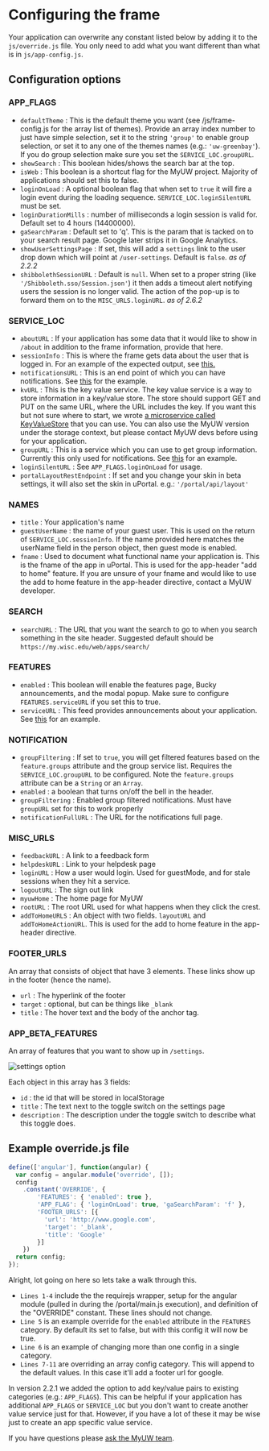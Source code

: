 # Configuring the frame

Your application can overwrite any constant listed below by adding it to the `js/override.js` file. You only need to add what you want different than what is in `js/app-config.js`.

## Configuration options

### APP_FLAGS

+ `defaultTheme` : This is the default theme you want (see /js/frame-config.js for the array list of themes). Provide an array index number to just have simple selection, set it to the string `'group'` to enable group selection, or set it to any one of the themes names (e.g.: `'uw-greenbay'`). If you do group selection make sure you set the `SERVICE_LOC.groupURL`.
+ `showSearch` : This boolean hides/shows the search bar at the top.
+ `isWeb` : This boolean is a shortcut flag for the MyUW project. Majority of applications should set this to false.
+ `loginOnLoad` : A optional boolean flag that when set to `true` it will fire a login event during the loading sequence. `SERVICE_LOC.loginSilentURL` must be set.
+ `loginDurationMills` : number of milliseconds a login session is valid for. Default set to 4 hours (14400000).
+ `gaSearchParam` : Default set to 'q'. This is the param that is tacked on to your search result page. Google later strips it in Google Analytics.
+ `showUserSettingsPage` : If set, this will add a `settings` link to the user drop down which will point at `/user-settings`. Default is `false`. _as of 2.2.2_
+ `shibbolethSessionURL` : Default is `null`. When set to a proper string (like `'/Shibboleth.sso/Session.json'`) it then adds a timeout alert notifying users the session is no longer valid. The action of the pop-up is to forward them on to the `MISC_URLS.loginURL`. _as of 2.6.2_

### SERVICE_LOC

+ `aboutURL` : If your application has some data that it would like to show in `/about` in addition to the frame information, provide that here.
+ `sessionInfo` : This is where the frame gets data about the user that is logged in. For an example of the expected output, see [this.](https://github.com/UW-Madison-DoIT/uw-frame/blob/master/uw-frame-components/staticFeeds/session.json)
+ `notificationsURL` : This is an end point of which you can have notifications. See [this](https://github.com/UW-Madison-DoIT/uw-frame/blob/master/uw-frame-components/staticFeeds/sample_notifications.json) for the example.
+ `kvURL` : This is the key value service. The key value service is a way to store information in a key/value store. The store should support GET and PUT on the same URL, where the URL includes the key. If you want this but not sure where to start, we wrote [a microservice called KeyValueStore](https://github.com/UW-Madison-DoIT/KeyValueStore) that you can use. You can also use the MyUW version under the storage context, but please contact MyUW devs before using for your application.
+ `groupURL` : This is a service which you can use to get group information. Currently this only used for notifications. See [this](https://github.com/UW-Madison-DoIT/uw-frame/blob/master/uw-frame-components/staticFeeds/groups.json) for an example.
+ `loginSilentURL` : See `APP_FLAGS.loginOnLoad` for usage.
+ `portalLayoutRestEndpoint` : If set and you change your skin in beta settings, it will also set the skin in uPortal. e.g.: `'/portal/api/layout'`

### NAMES

+ `title` : Your application's name
+ `guestUserName` : the name of your guest user. This is used on the return of `SERVICE_LOC.sessionInfo`. If the name provided here matches the userName field in the person object, then guest mode is enabled.
+ `fname` : Used to document what functional name your application is. This is the fname of the app in uPortal. This is used for the app-header "add to home" feature. If you are unsure of your fname and would like to use the add to home feature in the app-header directive, contact a MyUW developer.

### SEARCH

+ `searchURL` : The URL that you want the search to go to when you search something in the site header. Suggested default should be `https://my.wisc.edu/web/apps/search/`

### FEATURES

+ `enabled` : This boolean will enable the features page, Bucky announcements, and the modal popup. Make sure to configure `FEATURES.serviceURL` if you set this to true.
+ `serviceURL` : This feed provides announcements about your application. See [this](https://github.com/UW-Madison-DoIT/uw-frame/blob/master/uw-frame-components/staticFeeds/features.json) for an example.

### NOTIFICATION

+ `groupFiltering` : If set to `true`, you will get filtered features based on the `feature.groups` attribute and the group service list. Requires the `SERVICE_LOC.groupURL` to be configured. Note the `feature.groups` attribute can be a `String` or an `Array`.
+ `enabled` : a boolean that turns on/off the bell in the header.
+ `groupFiltering` : Enabled group filtered notifications. Must have `groupURL` set for this to work properly
+ `notificationFullURL` : The URL for the notifications full page.

### MISC_URLS

+ `feedbackURL` : A link to a feedback form
+ `helpdeskURL` : Link to your helpdesk page
+ `loginURL` : How a user would login. Used for guestMode, and for stale sessions when they hit a service.
+ `logoutURL` : The sign out link
+ `myuwHome` : The home page for MyUW
+ `rootURL` : The root URL used for what happens when they click the crest.
+ `addToHomeURLS` : An object with two fields. `layoutURL` and `addToHomeActionURL`. This is used for the add to home feature in the app-header directive.

### FOOTER_URLS

An array that consists of object that have 3 elements. These links show up in the footer (hence the name).
+ `url` : The hyperlink of the footer
+ `target` : optional, but can be things like `_blank`
+ `title` : The hover text and the body of the anchor tag.

### APP_BETA_FEATURES

An array of features that you want to show up in `/settings`.

![settings option](img/settings-option.png)

Each object in this array has 3 fields:
+ `id` : the id that will be stored in localStorage
+ `title` : The text next to the toggle switch on the settings page
+ `description` : The description under the toggle switch to describe what this toggle does.

## Example override.js file

```javascript
define(['angular'], function(angular) {
  var config = angular.module('override', []);
  config
  	.constant('OVERRIDE', {
		'FEATURES': { 'enabled': true },
		'APP_FLAG': { 'loginOnLoad': true, 'gaSearchParam': 'f' },
		'FOOTER_URLS': [{
		  'url': 'http://www.google.com',
		  'target': '_blank',
		  'title': 'Google'
		}]
	})
  return config;
});

```

Alright, lot going on here so lets take a walk through this.

+ `Lines 1-4` include the the requirejs wrapper, setup for the angular module (pulled in during the /portal/main.js execution),
and definition of the "OVERRIDE" constant. These lines should not change.
+ `Line 5` is an example override for the `enabled` attribute in the `FEATURES` category. By default its set to false, but
with this config it will now be true.
+ `Line 6` is an example of changing more than one config in a single category.
+ `Lines 7-11` are overriding an array config category. This will append to the default values. In this case it'll add a footer url for google.

In version 2.2.1 we added the option to add key/value pairs to existing categories (e.g.: `APP_FLAGS`). This can be helpful if your
application has additional `APP_FLAGS` or `SERVICE_LOC` but you don't want to create another value service just for that. However, if you have
a lot of these it may be wise just to create an app specific value service.

If you have questions please [ask the MyUW team](mailto:myuw-infra@office365.wisc.edu).
